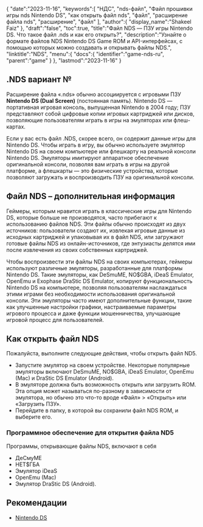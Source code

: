 {
   "date":"2023-11-16",
   "keywords":[
"НДС",
"nds-файл",
"Файл прошивки игры nds Nintendo DS",
"как открыть файл nds",
"файл",
"расширение файла nds",
"расширение",
"файл"
],
   "author":{
      "display_name":"Shakeel Faiz"
},
   "draft":"false",
   "toc":true,
   "title":"Файл NDS — ПЗУ игры Nintendo DS. Что такое файл .nds и как его открыть?",
   "description":"Узнайте о формате файлов NDS Nintendo DS Game ROM и API-интерфейсах, с помощью которых можно создавать и открывать файлы NDS.",
   "linktitle":"NDS",
   "menu":{
      "docs":{
         "identifier":"game-nds-ru",
         "parent":"game"
}
},
   "lastmod":"2023-11-16"
}

## .NDS вариант №

Расширение файла «.nds» обычно ассоциируется с игровыми ПЗУ **Nintendo DS (Dual Screen)** (постоянная память). Nintendo DS — портативная игровая консоль, выпущенная Nintendo в 2004 году; ПЗУ представляют собой цифровые копии игровых картриджей или дисков, позволяющие пользователям играть в игры на эмуляторах или флеш-картах.

Если у вас есть файл .NDS, скорее всего, он содержит данные игры для Nintendo DS. Чтобы играть в игру, вы обычно используете эмулятор Nintendo DS на своем компьютере или флешкарту на реальной консоли Nintendo DS. Эмуляторы имитируют аппаратное обеспечение оригинальной консоли, позволяя вам играть в игры на другой платформе, а флешкарты — это физические устройства, которые позволяют загружать и воспроизводить ПЗУ на оригинальной консоли.

## Файл NDS – дополнительная информация

Геймеры, которым нравится играть в классические игры для Nintendo DS, которые больше не производятся, часто прибегают к использованию файлов NDS. Эти файлы обычно происходят из двух источников: пользователи создают их, извлекая игровые данные из исходных картриджей и упаковывая их в файл NDS, или загружают готовые файлы NDS из онлайн-источников, где энтузиасты делятся ими после извлечения из своих собственных картриджей.

Чтобы воспроизвести эти файлы NDS на своих компьютерах, геймеры используют различные эмуляторы, разработанные для платформы Nintendo DS. Такие эмуляторы, как DeSmuME, NO$GBA, iDeaS Emulator, OpenEmu и Exophase DraStic DS Emulator, копируют функциональность Nintendo DS на компьютере, позволяя пользователям наслаждаться этими играми без необходимости использования оригинальной консоли. Эти эмуляторы часто имеют дополнительные функции, такие как улучшенные настройки графики, настраиваемые параметры игрового процесса и даже функции мошенничества, улучшающие игровой процесс для пользователей.

## Как открыть файл NDS

Пожалуйста, выполните следующие действия, чтобы открыть файл ND5.

- Запустите эмулятор на своем устройстве. Некоторые популярные эмуляторы включают DeSmuME, NO$GBA, iDeaS Emulator, OpenEmu (Mac) и DraStic DS Emulator (Android).
- В эмуляторе должна быть возможность открыть или загрузить ROM. Эта опция может называться по-разному в зависимости от эмулятора, но обычно это что-то вроде «Файл» > «Открыть» или «Загрузить ПЗУ».
- Перейдите в папку, в которой вы сохранили файл NDS ROM, и выберите его.

### Программное обеспечение для открытия файла ND5

Программы, открывающие файлы NDS, включают в себя

- ДеСмуМЕ
- НЕТ$ГБА
- Эмулятор iDeaS
- OpenEmu (Mac)
- Эмулятор DraStic DS (Android).

## Рекомендации
* [Nintendo DS](https://en.wikipedia.org/wiki/Nintendo_DS)


